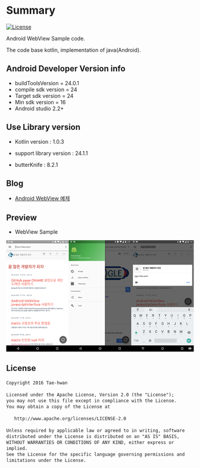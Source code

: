 # Summary

[![License](https://img.shields.io/hexpm/l/plug.svg)]()

Android WebView Sample code.

The code base kotlin, implementation of java(Android).


## Android Developer Version info

- buildToolsVersion = 24.0.1
- compile sdk version = 24
- Target sdk version = 24
- Min sdk version = 16
- Android studio 2.2+


## Use Library version

- Kotlin version : 1.0.3

- support library version : 24.1.1

- butterKnife : 8.2.1


## Blog

- [Android WebView 예제](http://thdev.tech/androiddev/2016/08/15/Android-WebView-Default-Example.html)


## Preview

- WebView Sample

![all_capture.png](images/all_capture.png)


## License

```
Copyright 2016 Tae-hwan

Licensed under the Apache License, Version 2.0 (the "License");
you may not use this file except in compliance with the License.
You may obtain a copy of the License at

   http://www.apache.org/licenses/LICENSE-2.0

Unless required by applicable law or agreed to in writing, software
distributed under the License is distributed on an "AS IS" BASIS,
WITHOUT WARRANTIES OR CONDITIONS OF ANY KIND, either express or implied.
See the License for the specific language governing permissions and
limitations under the License.
```
